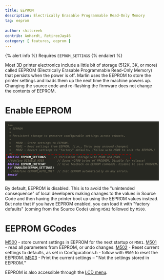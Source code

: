 ```yaml
---
title: EEPROM
description: Electrically Erasable Programmable Read-Only Memory
tag: eeprom

author: shitcreek
contrib: AnHardt, RetireeJay46
category: [ features, eeprom ]
---
```


{% alert info %}
Requires `EEPROM_SETTINGS`
{% endalert %}

Most 3D printer electronics include a little bit of storage (512K, 3K, or more) called EEPROM (Electrically Erasable Programmable Read-Only Memory) that persists when the power is off. Marlin uses the EEPROM to store the printer settings and loads them up the next time the machine powers up. Changing the source code and re-flashing the firmware does not change the contents of EEPROM.

# Enable EEPROM

![EEPROM](/assets/images/features/EEPROM.png)

By default, EEPROM is disabled. This is to avoid the "unintended consequence" of local developers making changes to the values in Source Code and then having the printer boot up using the EEPROM values instead. But note that if you have EEPROM enabled, you can load it with "factory defaults" (coming from the Source Code) using `M502` followed by `M500`.

# EEPROM GCodes

[M500](/docs/gcode/M500.html) - store current settings in EEPROM for the next startup or `M501`.
[M501](/docs/gcode/M501.html) - read all parameters from EEPROM, or undo changes.
[M502](/docs/gcode/M502.html) - Reset current settings to defaults, as set in Configurations.h - follow with `M500` to reset the EEPROM.
[M503](/docs/gcode/M503.html) - Print the current settings – ''Not the settings stored in EEPROM.''

EEPROM is also accessible through the [LCD menu](docs/features/lcd_menu.html).